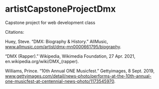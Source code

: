 # artistCapstoneProjectDmx
Capstone project for web development class

Citations:

Huey, Steve. “DMX: Biography &amp; History.” AllMusic, www.allmusic.com/artist/dmx-mn0000661795/biography. 

“DMX (Rapper).” Wikipedia, Wikimedia Foundation, 27 Apr. 2021, en.wikipedia.org/wiki/DMX_(rapper). 

Williams, Prince. “10th Annual ONE Musicfest.” Gettyimages, 8 Sept. 2019, www.gettyimages.com/detail/news-photo/performs-at-the-10th-annual-one-musicfest-at-centennial-news-photo/1173545970. 


